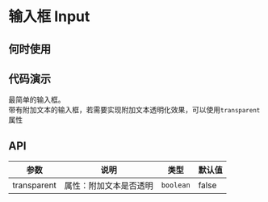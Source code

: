 
# 输入框 Input

## 何时使用

## 代码演示

<div class="grid-x grid-margin-x">
  <div class="medium-6 large-6 cell">
    <nt-example>
      <nt-example-showcase>
        <demo-input-basic></demo-input-basic>
      </nt-example-showcase>
      <nt-example-legend title="基本">最简单的输入框。</nt-example-legend>
      <nt-example-code [code]="basicCode"></nt-example-code>
    </nt-example>
  </div>
</div>

<div class="grid-x grid-margin-x">
  <div class="medium-6 large-6 cell">
    <nt-example>
      <nt-example-showcase>
        <demo-input-group></demo-input-group>
      </nt-example-showcase>
      <nt-example-legend title="附加文本">
        带有附加文本的输入框，若需要实现附加文本透明化效果，可以使用<code>transparent</code>属性
      </nt-example-legend>
      <nt-example-code [code]="groupCode"></nt-example-code>
    </nt-example>
  </div>
</div>

## API

| 参数 | 说明 | 类型 | 默认值 |
| --- | --- | --- | --- |
| transparent | 属性：附加文本是否透明 | `boolean` | false |
